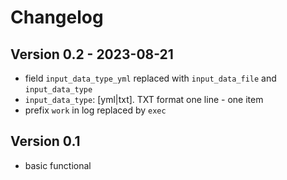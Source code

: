 # Changelog

## Version 0.2 - 2023-08-21
  - field `input_data_type_yml` replaced with `input_data_file` and `input_data_type`
  - `input_data_type`: [yml|txt]. TXT format one line - one item
  - prefix `work` in log replaced by `exec`

## Version 0.1 
  - basic functional